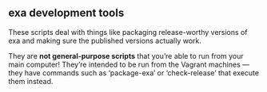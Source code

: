 ## exa development tools

These scripts deal with things like packaging release-worthy versions of exa and making sure the published versions actually work.

They are **not general-purpose scripts** that you’re able to run from your main computer! They’re intended to be run from the Vagrant machines — they have commands such as ‘package-exa’ or ‘check-release’ that execute them instead.
